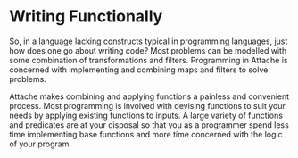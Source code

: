 # Writing Functionally
<!-- meta-index: 2 -->

So, in a language lacking constructs typical in programming languages, just how does one go about writing code? Most problems can be modelled with some combination of transformations and filters. Programming in Attache is concerned with implementing and combining maps and filters to solve problems.

Attache makes combining and applying functions a painless and convenient process. Most programming is involved with devising functions to suit your needs by applying existing functions to inputs. A large variety of functions and predicates are at your disposal so that you as a programmer spend less time implementing base functions and more time concerned with the logic of your program.
